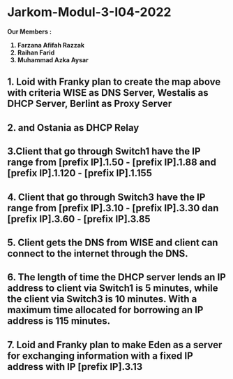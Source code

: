 # Jarkom-Modul-3-I04-2022
<strong> Our Members :
1. Farzana Afifah Razzak 
2. Raihan Farid
3. Muhammad Azka Aysar 
</strong>

## 1. Loid with Franky plan to create the map above with criteria WISE as DNS Server, Westalis as DHCP Server, Berlint as Proxy Server 

## 2. and Ostania as DHCP Relay

## 3.Client that go through Switch1 have the IP range from [prefix IP].1.50 - [prefix IP].1.88 and [prefix IP].1.120 - [prefix IP].1.155 

## 4. Client that go through Switch3 have the IP range from [prefix IP].3.10 - [prefix IP].3.30 dan [prefix IP].3.60 - [prefix IP].3.85

## 5. Client gets the DNS from WISE and client can connect to the internet through the DNS.

## 6. The length of time the DHCP server lends an IP address to client via Switch1 is 5 minutes, while the client via Switch3 is 10 minutes. With a maximum time allocated for borrowing an IP address is 115 minutes.

## 7. Loid and Franky plan to make Eden as a server for exchanging information with a fixed IP address with IP [prefix IP].3.13
